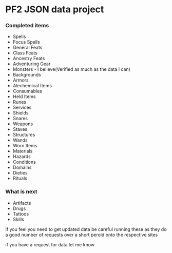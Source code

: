 # PF2 JSON data project

### Completed items
* Spells
* Focus Spells
* General Feats
* Class Feats
* Ancestry Feats
* Adventuring Gear
* Monsters - I believe(Verified as much as the data I can)
* Backgrounds
* Armors
* Alechemical Items
* Consumables
* Held Items
* Runes
* Services
* Shields
* Snares 
* Weapons
* Staves
* Structures
* Wands
* Worn Items
* Materials
* Hazards
* Conditions
* Domains
* Dieties
* Rituals

### What is next
* Artifacts
* Drugs
* Tattoos
* Skills


If you feel you need to get updated data be careful running these as they do a good number of requests over a short peroid onto the respective sites

if you have a request for data let me know



